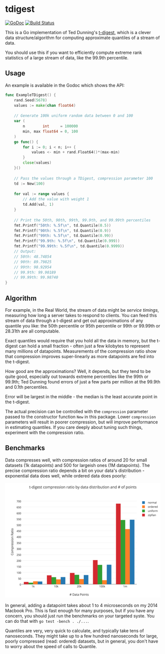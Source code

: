 # tdigest #
[![GoDoc](https://godoc.org/github.com/spenczar/tdigest?status.svg)](https://godoc.org/github.com/spenczar/tdigest) [![Build Status](https://travis-ci.org/spenczar/tdigest.svg)](https://travis-ci.org/spenczar/tdigest)

This is a Go implementation of Ted Dunning's
[t-digest](https://github.com/tdunning/t-digest), which is a clever
data structure/algorithm for computing approximate quantiles of a
stream of data.

You should use this if you want to efficiently compute extreme rank
statistics of a large stream of data, like the 99.9th percentile.

## Usage ##

An example is available in the Godoc which shows the API:

```go
func ExampleTDigest() {
	rand.Seed(5678)
	values := make(chan float64)

	// Generate 100k uniform random data between 0 and 100
	var (
		n        int     = 100000
		min, max float64 = 0, 100
	)
	go func() {
		for i := 0; i < n; i++ {
			values <- min + rand.Float64()*(max-min)
		}
		close(values)
	}()

	// Pass the values through a TDigest, compression parameter 100
	td := New(100)

	for val := range values {
		// Add the value with weight 1
		td.Add(val, 1)
	}

	// Print the 50th, 90th, 99th, 99.9th, and 99.99th percentiles
	fmt.Printf("50th: %.5f\n", td.Quantile(0.5))
	fmt.Printf("90th: %.5f\n", td.Quantile(0.9))
	fmt.Printf("99th: %.5f\n", td.Quantile(0.99))
	fmt.Printf("99.9th: %.5f\n", td.Quantile(0.999))
	fmt.Printf("99.99th: %.5f\n", td.Quantile(0.9999))
	// Output:
	// 50th: 48.74854
	// 90th: 89.79825
	// 99th: 98.92954
	// 99.9th: 99.90189
	// 99.99th: 99.98740
}
```

## Algorithm ##

For example, in the Real World, the stream of data might be *service
timings*, measuring how long a server takes to respond to clients. You
can feed this stream of data through a t-digest and get out
approximations of any quantile you like: the 50th percentile or 95th
percentile or 99th or 99.99th or 28.31th are all computable.

Exact quantiles would require that you hold all the data in memory,
but the t-digest can hold a small fraction - often just a few
kilobytes to represent many millions of datapoints. Measurements of
the compression ratio show that compression improves super-linearly as
more datapoints are fed into the t-digest.

How good are the approximations? Well, it depends, but they tend to be
quite good, especially out towards extreme percentiles like the 99th
or 99.9th; Ted Dunning found errors of just a few parts per million at
the 99.9th and 0.1th percentiles.

Error will be largest in the middle - the median is the least accurate
point in the t-digest.

The actual precision can be controlled with the `compression`
parameter passed to the constructor function `New` in this
package. Lower `compression` parameters will result in poorer
compression, but will improve performance in estimating quantiles. If
you care deeply about tuning such things, experiment with the
compression ratio.

## Benchmarks ##

Data compresses well, with compression ratios of around 20 for small
datasets (1k datapoints) and 500 for largeish ones (1M
datapoints). The precise compression ratio depends a bit on your
data's distribution - exponential data does well, while ordered data
does poorly:

![compression benchmark](docs/compression_benchmark.png)

In general, adding a datapoint takes about 1 to 4 microseconds on my
2014 Macbook Pro. This is fast enough for many purposes, but if you
have any concern, you should just run the benchmarks on your targeted
syste. You can do that with `go test -bench . ./...`.

Quantiles are very, very quick to calculate, and typically take tens
of nanoseconds. They might take up to a few hundred nanoseconds for
large, poorly compressed (read: ordered) datasets, but in general, you
don't have to worry about the speed of calls to Quantile.

